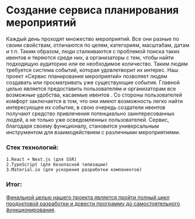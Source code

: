 # Создание сервиса планирования мероприятий #
Каждый день проходят множество мероприятий. Все они разные по своим свойствам, отличаются по целям, категориям, масштабам, датам и т.п. Таким образом, люди сталкиваются с проблемой поиска таких ивентов и теряются среди них, а организаторы с тем, чтобы найти подходящую аудиторию или ее необходимое количество. Таким людям требуется система событий, которая удовлетворит их интерес. Наш проект «Сервис планирования мероприятий» позволяет людям создавать или просматривать уже существующие события. Главной целью является предоставить пользователям и организаторам все возможные удобства, касаемые ивентов . Со стороны пользователей комфорт заключается в том, что они имеют возможность легко найти интересующее их событие, в свою очередь создатели ивентов получают средство привлечения потенциально заинтересованных людей, а не только уже осведомленных пользователей. Сервис, благодаря своему функционалу, становится универсальным инструментом для взаимодействием с различными мероприятиями.

### Стек технологий: ###
    1.React + Next.js (для SSR)
    2.TypeScript (для безопасной типизации)
    3.Material.io (для ускорения разработки компонентов)

### Итог: ###

<span style="text-decoration: underline">Финальной целью нашего проекта является пройти полный цикл продуктовой разработки и довести программу до самостоятельного функционирования</span>.    
